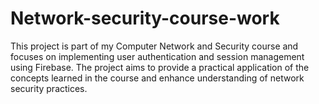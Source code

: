 # Network-security-course-work
This project is part of my Computer Network and Security course and focuses on implementing user authentication and session management using Firebase. The project aims to provide a practical application of the concepts learned in the course and enhance understanding of network security practices.
